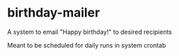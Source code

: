 # birthday-mailer
A system to email "Happy birthday!" to desired recipients

Meant to be scheduled for daily runs in system crontab
